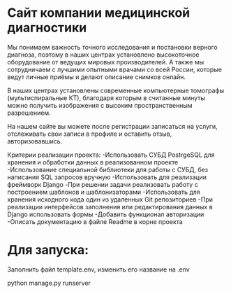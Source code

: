 # Сайт компании медицинской диагностики

Мы понимаем важность точного исследования и постановки верного диагноза, поэтому в наших центрах 
установлено высокоточное оборудование от ведущих мировых производителей. А также мы сотрудничаем с 
лучшими опытными врачами со всей России, которые ведут личные приёмы и делают описание снимков онлайн.

В наших центрах установлены современные компьютерные томографы (мультиспиральные КТ), благодаря 
которым в считанные минуты можно получить изображения с высоким пространственным разрешением. 

На нашем сайте вы можете после регистрации записаться на услуги, отслеживать свои записи в профиле и оставить отзыв, авторизовавшись.

Критерии реализации проекта:
-Использовать СУБД PostrgeSQL для хранения и обработки данных в реализованном проекте
-Использование специальной библиотеки для работы с СУБД, без написания SQL запросов вручную
-Использовать для реализации фреймворк Django
-При решении задачи реализовать работу с построением шаблонов и шаблонизаторами
-Использовать для хранения исходного кода один из удаленных Git репозиториев
-При реализации интерфейсов заполнения или редактирования данных в Django использовать формы
-Добавить функционал авторизации
-Описать документацию в файле Readme в корне проекта

# Для запуска:
Заполнить файл template.env, изменить его название на .env

python manage.py runserver
